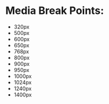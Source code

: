# Media Break Points:

- 320px
- 500px
- 600px
- 650px
- 768px
- 800px
- 900px
- 950px
- 1000px
- 1024px
- 1240px
- 1400px
